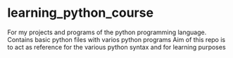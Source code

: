 # learning_python_course
For my projects and programs of the python programming language. 
Contains basic python files with varios python programs
Aim of this repo is to act as reference for the various python syntax and for learning purposes
